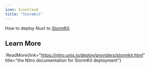 ```yaml
---
icon: IconCloud
title: "StormKit"
---
```


How to deploy Nuxt to [StormKit](https://www.stormkit.io/).

## Learn More

:ReadMore{link="https://nitro.unjs.io/deploy/providers/stormkit.html" title="the Nitro documentation for StormKit deployment"}
